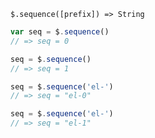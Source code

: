     $.sequence([prefix]) => String

~~~ js
var seq = $.sequence()
// => seq = 0

seq = $.sequence()
// => seq = 1

seq = $.sequence('el-')
// => seq = "el-0"

seq = $.sequence('el-')
// => seq = "el-1"
~~~